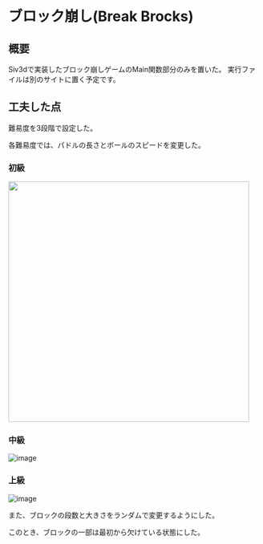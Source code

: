 # ブロック崩し(Break Brocks)
## 概要
Siv3dで実装したブロック崩しゲームのMain関数部分のみを置いた。
実行ファイルは別のサイトに置く予定です。

## 工夫した点
難易度を3段階で設定した。

各難易度では、パドルの長さとボールのスピードを変更した。
### 初級
<img src="(https://github.com/frei-u/Break_Blocks/assets/85539041/0c27616d-081f-48c3-9874-1554255ab00f)" width="480">

### 中級
![image](https://github.com/frei-u/Break_Blocks/assets/85539041/af359f5d-2c13-43fd-ac11-6df8a5d8b225)

### 上級
![image](https://github.com/frei-u/Break_Blocks/assets/85539041/9cb570e9-842c-451d-884d-751ac109e564)


また、ブロックの段数と大きさをランダムで変更するようにした。

このとき、ブロックの一部は最初から欠けている状態にした。
